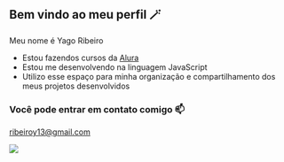 ## Bem vindo ao meu perfil 🪄 

Meu nome é Yago Ribeiro

- Estou fazendos cursos da [Alura](https://www.alura.com.br)
- Estou me desenvolvendo na linguagem JavaScript
- Utilizo esse espaço para minha organização e compartilhamento dos meus projetos desenvolvidos

### Você pode entrar em contato comigo 📫

ribeiroy13@gmail.com


![](https://media1.tenor.com/m/x2FWeHv7YcAAAAAd/jojos-bizarre-adventure-jjba.gif)
